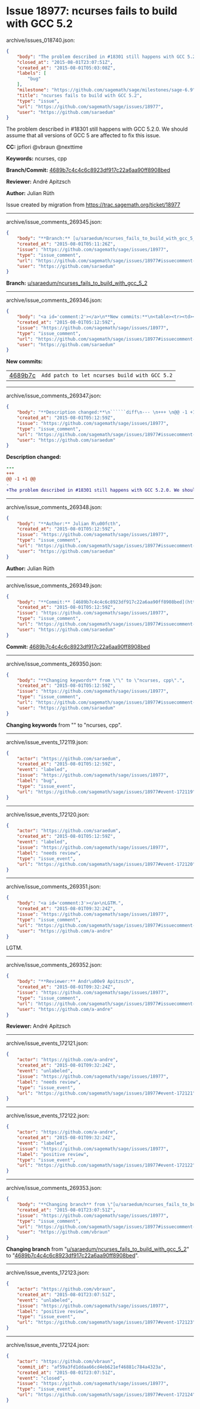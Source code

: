 # Issue 18977: ncurses fails to build with GCC 5.2

archive/issues_018740.json:
```json
{
    "body": "The problem described in #18301 still happens with GCC 5.2.0. We should assume that all versions of GCC 5 are affected to fix this issue.\n\n**CC:**  jpflori @vbraun @nexttime\n\n**Keywords:** ncurses, cpp\n\n**Branch/Commit:** [4689b7c4c4c6c8923df917c22a6aa90ff8908bed](https://github.com/sagemath/sagetrac-mirror/commit/4689b7c4c4c6c8923df917c22a6aa90ff8908bed)\n\n**Reviewer:** Andr\u00e9 Apitzsch\n\n**Author:** Julian R\u00fcth\n\nIssue created by migration from https://trac.sagemath.org/ticket/18977\n\n",
    "closed_at": "2015-08-01T23:07:51Z",
    "created_at": "2015-08-01T05:03:08Z",
    "labels": [
        "bug"
    ],
    "milestone": "https://github.com/sagemath/sage/milestones/sage-6.9",
    "title": "ncurses fails to build with GCC 5.2",
    "type": "issue",
    "url": "https://github.com/sagemath/sage/issues/18977",
    "user": "https://github.com/saraedum"
}
```
The problem described in #18301 still happens with GCC 5.2.0. We should assume that all versions of GCC 5 are affected to fix this issue.

**CC:**  jpflori @vbraun @nexttime

**Keywords:** ncurses, cpp

**Branch/Commit:** [4689b7c4c4c6c8923df917c22a6aa90ff8908bed](https://github.com/sagemath/sagetrac-mirror/commit/4689b7c4c4c6c8923df917c22a6aa90ff8908bed)

**Reviewer:** André Apitzsch

**Author:** Julian Rüth

Issue created by migration from https://trac.sagemath.org/ticket/18977





---

archive/issue_comments_269345.json:
```json
{
    "body": "**Branch:** [u/saraedum/ncurses_fails_to_build_with_gcc_5_2](https://github.com/sagemath/sagetrac-mirror/tree/u/saraedum/ncurses_fails_to_build_with_gcc_5_2)",
    "created_at": "2015-08-01T05:11:26Z",
    "issue": "https://github.com/sagemath/sage/issues/18977",
    "type": "issue_comment",
    "url": "https://github.com/sagemath/sage/issues/18977#issuecomment-269345",
    "user": "https://github.com/saraedum"
}
```

**Branch:** [u/saraedum/ncurses_fails_to_build_with_gcc_5_2](https://github.com/sagemath/sagetrac-mirror/tree/u/saraedum/ncurses_fails_to_build_with_gcc_5_2)



---

archive/issue_comments_269346.json:
```json
{
    "body": "<a id='comment:2'></a>\n**New commits:**\n<table><tr><td><a href=\"https://github.com/sagemath/sagetrac-mirror/commit/4689b7c4c4c6c8923df917c22a6aa90ff8908bed\">4689b7c</a></td><td><code>Add patch to let ncurses build with GCC 5.2</code></td></tr></table>\n",
    "created_at": "2015-08-01T05:12:59Z",
    "issue": "https://github.com/sagemath/sage/issues/18977",
    "type": "issue_comment",
    "url": "https://github.com/sagemath/sage/issues/18977#issuecomment-269346",
    "user": "https://github.com/saraedum"
}
```

<a id='comment:2'></a>
**New commits:**
<table><tr><td><a href="https://github.com/sagemath/sagetrac-mirror/commit/4689b7c4c4c6c8923df917c22a6aa90ff8908bed">4689b7c</a></td><td><code>Add patch to let ncurses build with GCC 5.2</code></td></tr></table>




---

archive/issue_comments_269347.json:
```json
{
    "body": "**Description changed:**\n``````diff\n--- \n+++ \n@@ -1 +1 @@\n-\n+The problem described in #18301 still happens with GCC 5.2.0. We should assume that all versions of GCC 5 are affected to fix this issue.\n``````\n",
    "created_at": "2015-08-01T05:12:59Z",
    "issue": "https://github.com/sagemath/sage/issues/18977",
    "type": "issue_comment",
    "url": "https://github.com/sagemath/sage/issues/18977#issuecomment-269347",
    "user": "https://github.com/saraedum"
}
```

**Description changed:**
``````diff
--- 
+++ 
@@ -1 +1 @@
-
+The problem described in #18301 still happens with GCC 5.2.0. We should assume that all versions of GCC 5 are affected to fix this issue.
``````




---

archive/issue_comments_269348.json:
```json
{
    "body": "**Author:** Julian R\u00fcth",
    "created_at": "2015-08-01T05:12:59Z",
    "issue": "https://github.com/sagemath/sage/issues/18977",
    "type": "issue_comment",
    "url": "https://github.com/sagemath/sage/issues/18977#issuecomment-269348",
    "user": "https://github.com/saraedum"
}
```

**Author:** Julian Rüth



---

archive/issue_comments_269349.json:
```json
{
    "body": "**Commit:** [4689b7c4c4c6c8923df917c22a6aa90ff8908bed](https://github.com/sagemath/sagetrac-mirror/commit/4689b7c4c4c6c8923df917c22a6aa90ff8908bed)",
    "created_at": "2015-08-01T05:12:59Z",
    "issue": "https://github.com/sagemath/sage/issues/18977",
    "type": "issue_comment",
    "url": "https://github.com/sagemath/sage/issues/18977#issuecomment-269349",
    "user": "https://github.com/saraedum"
}
```

**Commit:** [4689b7c4c4c6c8923df917c22a6aa90ff8908bed](https://github.com/sagemath/sagetrac-mirror/commit/4689b7c4c4c6c8923df917c22a6aa90ff8908bed)



---

archive/issue_comments_269350.json:
```json
{
    "body": "**Changing keywords** from \"\" to \"ncurses, cpp\".",
    "created_at": "2015-08-01T05:12:59Z",
    "issue": "https://github.com/sagemath/sage/issues/18977",
    "type": "issue_comment",
    "url": "https://github.com/sagemath/sage/issues/18977#issuecomment-269350",
    "user": "https://github.com/saraedum"
}
```

**Changing keywords** from "" to "ncurses, cpp".



---

archive/issue_events_172119.json:
```json
{
    "actor": "https://github.com/saraedum",
    "created_at": "2015-08-01T05:12:59Z",
    "event": "labeled",
    "issue": "https://github.com/sagemath/sage/issues/18977",
    "label": "bug",
    "type": "issue_event",
    "url": "https://github.com/sagemath/sage/issues/18977#event-172119"
}
```



---

archive/issue_events_172120.json:
```json
{
    "actor": "https://github.com/saraedum",
    "created_at": "2015-08-01T05:12:59Z",
    "event": "labeled",
    "issue": "https://github.com/sagemath/sage/issues/18977",
    "label": "needs review",
    "type": "issue_event",
    "url": "https://github.com/sagemath/sage/issues/18977#event-172120"
}
```



---

archive/issue_comments_269351.json:
```json
{
    "body": "<a id='comment:3'></a>\nLGTM.",
    "created_at": "2015-08-01T09:32:24Z",
    "issue": "https://github.com/sagemath/sage/issues/18977",
    "type": "issue_comment",
    "url": "https://github.com/sagemath/sage/issues/18977#issuecomment-269351",
    "user": "https://github.com/a-andre"
}
```

<a id='comment:3'></a>
LGTM.



---

archive/issue_comments_269352.json:
```json
{
    "body": "**Reviewer:** Andr\u00e9 Apitzsch",
    "created_at": "2015-08-01T09:32:24Z",
    "issue": "https://github.com/sagemath/sage/issues/18977",
    "type": "issue_comment",
    "url": "https://github.com/sagemath/sage/issues/18977#issuecomment-269352",
    "user": "https://github.com/a-andre"
}
```

**Reviewer:** André Apitzsch



---

archive/issue_events_172121.json:
```json
{
    "actor": "https://github.com/a-andre",
    "created_at": "2015-08-01T09:32:24Z",
    "event": "unlabeled",
    "issue": "https://github.com/sagemath/sage/issues/18977",
    "label": "needs review",
    "type": "issue_event",
    "url": "https://github.com/sagemath/sage/issues/18977#event-172121"
}
```



---

archive/issue_events_172122.json:
```json
{
    "actor": "https://github.com/a-andre",
    "created_at": "2015-08-01T09:32:24Z",
    "event": "labeled",
    "issue": "https://github.com/sagemath/sage/issues/18977",
    "label": "positive review",
    "type": "issue_event",
    "url": "https://github.com/sagemath/sage/issues/18977#event-172122"
}
```



---

archive/issue_comments_269353.json:
```json
{
    "body": "**Changing branch** from \"[u/saraedum/ncurses_fails_to_build_with_gcc_5_2](https://github.com/sagemath/sagetrac-mirror/tree/u/saraedum/ncurses_fails_to_build_with_gcc_5_2)\" to \"[4689b7c4c4c6c8923df917c22a6aa90ff8908bed](https://github.com/sagemath/sagetrac-mirror/commit/4689b7c4c4c6c8923df917c22a6aa90ff8908bed)\".",
    "created_at": "2015-08-01T23:07:51Z",
    "issue": "https://github.com/sagemath/sage/issues/18977",
    "type": "issue_comment",
    "url": "https://github.com/sagemath/sage/issues/18977#issuecomment-269353",
    "user": "https://github.com/vbraun"
}
```

**Changing branch** from "[u/saraedum/ncurses_fails_to_build_with_gcc_5_2](https://github.com/sagemath/sagetrac-mirror/tree/u/saraedum/ncurses_fails_to_build_with_gcc_5_2)" to "[4689b7c4c4c6c8923df917c22a6aa90ff8908bed](https://github.com/sagemath/sagetrac-mirror/commit/4689b7c4c4c6c8923df917c22a6aa90ff8908bed)".



---

archive/issue_events_172123.json:
```json
{
    "actor": "https://github.com/vbraun",
    "created_at": "2015-08-01T23:07:51Z",
    "event": "unlabeled",
    "issue": "https://github.com/sagemath/sage/issues/18977",
    "label": "positive review",
    "type": "issue_event",
    "url": "https://github.com/sagemath/sage/issues/18977#event-172123"
}
```



---

archive/issue_events_172124.json:
```json
{
    "actor": "https://github.com/vbraun",
    "commit_id": "af59a3fd1ddaa66cd4eb621ef46881c784a4323a",
    "created_at": "2015-08-01T23:07:51Z",
    "event": "closed",
    "issue": "https://github.com/sagemath/sage/issues/18977",
    "type": "issue_event",
    "url": "https://github.com/sagemath/sage/issues/18977#event-172124"
}
```
